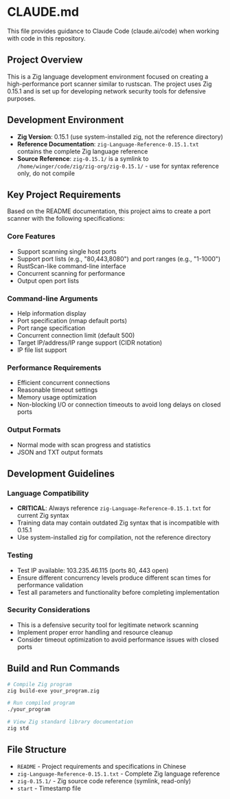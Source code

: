 # CLAUDE.md

This file provides guidance to Claude Code (claude.ai/code) when working with code in this repository.

## Project Overview

This is a Zig language development environment focused on creating a high-performance port scanner similar to rustscan. The project uses Zig 0.15.1 and is set up for developing network security tools for defensive purposes.

## Development Environment

- **Zig Version**: 0.15.1 (use system-installed zig, not the reference directory)
- **Reference Documentation**: `zig-Language-Reference-0.15.1.txt` contains the complete Zig language reference
- **Source Reference**: `zig-0.15.1/` is a symlink to `/home/winger/code/zig/zig-org/zig-0.15.1/` - use for syntax reference only, do not compile

## Key Project Requirements

Based on the README documentation, this project aims to create a port scanner with the following specifications:

### Core Features
- Support scanning single host ports
- Support port lists (e.g., "80,443,8080") and port ranges (e.g., "1-1000")
- RustScan-like command-line interface
- Concurrent scanning for performance
- Output open port lists

### Command-line Arguments
- Help information display
- Port specification (nmap default ports)
- Port range specification
- Concurrent connection limit (default 500)
- Target IP/address/IP range support (CIDR notation)
- IP file list support

### Performance Requirements
- Efficient concurrent connections
- Reasonable timeout settings
- Memory usage optimization
- Non-blocking I/O or connection timeouts to avoid long delays on closed ports

### Output Formats
- Normal mode with scan progress and statistics
- JSON and TXT output formats

## Development Guidelines

### Language Compatibility
- **CRITICAL**: Always reference `zig-Language-Reference-0.15.1.txt` for current Zig syntax
- Training data may contain outdated Zig syntax that is incompatible with 0.15.1
- Use system-installed zig for compilation, not the reference directory

### Testing
- Test IP available: 103.235.46.115 (ports 80, 443 open)
- Ensure different concurrency levels produce different scan times for performance validation
- Test all parameters and functionality before completing implementation

### Security Considerations
- This is a defensive security tool for legitimate network scanning
- Implement proper error handling and resource cleanup
- Consider timeout optimization to avoid performance issues with closed ports

## Build and Run Commands

```bash
# Compile Zig program
zig build-exe your_program.zig

# Run compiled program
./your_program

# View Zig standard library documentation
zig std
```

## File Structure

- `README` - Project requirements and specifications in Chinese
- `zig-Language-Reference-0.15.1.txt` - Complete Zig language reference
- `zig-0.15.1/` - Zig source code reference (symlink, read-only)
- `start` - Timestamp file